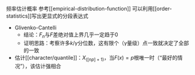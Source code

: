 频率估计概率
参考[[empirical-distribution-function]]
可以利用[[order-statistics]]写出更显式的分段表达式
- Glivenko-Cantelli
   - 结论：$F_n$与$F$差绝对值上界几乎一定趋于0
   - 证明思路：考察许多$k/\gamma$分位数，这有限个（$\gamma$量级）点一致就决定了全部的一致
- 估计[[character/quantile]]：$X_{([np]+1)}$，当$F(x)=p$根唯一时（“最好的情况”），该估计强相合